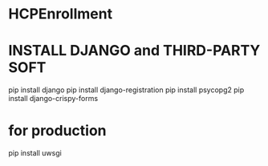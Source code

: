 HCPEnrollment
=============

INSTALL DJANGO and THIRD-PARTY SOFT
====================================
pip install django
pip install django-registration
pip install psycopg2
pip install django-crispy-forms

# for production
pip install uwsgi